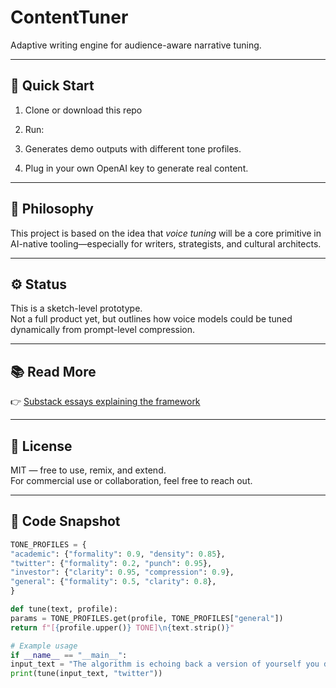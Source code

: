 # ContentTuner

Adaptive writing engine for audience-aware narrative tuning.

---

## 🚀 Quick Start

1. Clone or download this repo  
2. Run:
3. Generates demo outputs with different tone profiles.

3. Plug in your own OpenAI key to generate real content.

---

## 🧠 Philosophy

This project is based on the idea that *voice tuning* will be a core primitive in AI-native tooling—especially for writers, strategists, and cultural architects.

---

## ⚙️ Status

This is a sketch-level prototype.  
Not a full product yet, but outlines how voice models could be tuned dynamically from prompt-level compression.

---

## 📚 Read More

👉 [Substack essays explaining the framework](https://substack.com/@sirterrynce)

---

## 📜 License

MIT — free to use, remix, and extend.  
For commercial use or collaboration, feel free to reach out.

---

## 🔧 Code Snapshot

```python
TONE_PROFILES = {
"academic": {"formality": 0.9, "density": 0.85},
"twitter": {"formality": 0.2, "punch": 0.95},
"investor": {"clarity": 0.95, "compression": 0.9},
"general": {"formality": 0.5, "clarity": 0.8},
}

def tune(text, profile):
params = TONE_PROFILES.get(profile, TONE_PROFILES["general"])
return f"[{profile.upper()} TONE]\n{text.strip()}"

# Example usage
if __name__ == "__main__":
input_text = "The algorithm is echoing back a version of yourself you didn’t approve."
print(tune(input_text, "twitter"))

